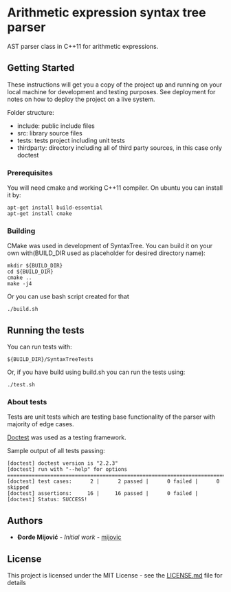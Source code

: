 # Arithmetic expression syntax tree parser

AST parser class in C++11 for arithmetic expressions.

## Getting Started

These instructions will get you a copy of the project up and running on your local machine for development and testing purposes. See deployment for notes on how to deploy the project on a live system.

Folder structure:
* include: public include files
* src: library source files
* tests: tests project including unit tests
* thirdparty: directory including all of third party sources, in this case only doctest

### Prerequisites

You will need cmake and working C++11 compiler. On ubuntu you can install it by:

```
apt-get install build-essential
apt-get install cmake
```

### Building

CMake was used in development of SyntaxTree. You can build it on your own with(BUILD_DIR used as placeholder for desired directory name):

```
mkdir ${BUILD_DIR}
cd ${BUILD_DIR}
cmake ..
make -j4
```

Or you can use bash script created for that

```
./build.sh
```

## Running the tests

You can run tests with:
```
${BUILD_DIR}/SyntaxTreeTests
```


Or, if you have build using build.sh you can run the tests using:
```
./test.sh
```

### About tests

Tests are unit tests which are testing base functionality of the parser with majority of edge cases.

[Doctest](https://github.com/onqtam/doctest) was used as a testing framework. 

Sample output of all tests passing:

```
[doctest] doctest version is "2.2.3"
[doctest] run with "--help" for options
===============================================================================
[doctest] test cases:      2 |      2 passed |      0 failed |      0 skipped
[doctest] assertions:     16 |     16 passed |      0 failed |
[doctest] Status: SUCCESS!
``` 


## Authors

* **Đorđe Mijović** - *Initial work* - [mijovic](https://github.com/mijovic)

## License

This project is licensed under the MIT License - see the [LICENSE.md](LICENSE.md) file for details
